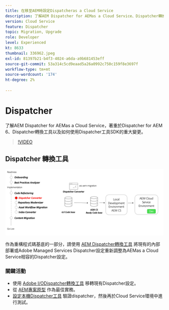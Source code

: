 ```yaml
---
title: 在移至AEM時設定Dispatcheras a Cloud Service
description: 了解AEM Dispatcher for AEMas a Cloud Service、Dispatcher轉換工具的重大變更，以及如何使用Dispatcher工具SDK。
version: Cloud Service
feature: Dispatcher
topic: Migration, Upgrade
role: Developer
level: Experienced
kt: 8633
thumbnail: 336962.jpeg
exl-id: 81397b21-b4f3-4024-a6da-a9b681453eff
source-git-commit: 53a314c5cd9eaad5a26a0992c750c159f8e3697f
workflow-type: tm+mt
source-wordcount: '174'
ht-degree: 2%

---
```


# Dispatcher

了解AEM Dispatcher for AEMas a Cloud Service，著重於Dispatcher for AEM 6、Dispatcher轉換工具以及如何使用Dispatcher工具SDK的重大變更。

>[!VIDEO](https://video.tv.adobe.com/v/336962/?quality=12&learn=on)

## Dispatcher 轉換工具

![Dispatcher 轉換工具](./assets/dispatcher-converter-diagram.png)

作為重構程式碼基底的一部分，請使用 [AEM Dispatcher轉換工具](https://experienceleague.adobe.com/docs/experience-manager-cloud-service/moving/refactoring-tools/dispatcher-transformation-utility-tools.html) 將現有的內部部署或Adobe Managed Services Dispatcher設定重新調整為AEMas a Cloud Service相容的Dispatcher設定。

### 關鍵活動

* 使用 [Adobe I/ODispatcher轉換工具](https://github.com/adobe/aio-cli-plugin-aem-cloud-service-migration#aio-aem-migrationdispatcher-converter) 移轉現有Dispatcher設定。
* 從 [AEM專案原型](https://github.com/adobe/aem-project-archetype/tree/develop/src/main/archetype/dispatcher.cloud) 作為最佳實務。
* [設定本機Dispatcher工具](https://experienceleague.adobe.com/docs/experience-manager-learn/cloud-service/local-development-environment-set-up/dispatcher-tools.html) 驗證dispatcher，然後再於Cloud Service環境中進行測試。


